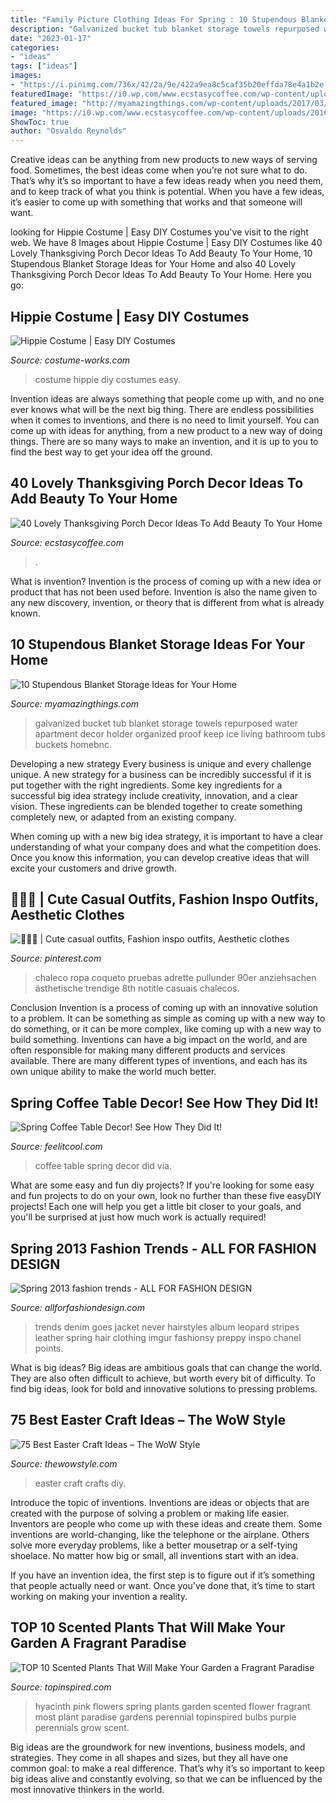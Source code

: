 ```yaml
---
title: "Family Picture Clothing Ideas For Spring : 10 Stupendous Blanket Storage Ideas For Your Home"
description: "Galvanized bucket tub blanket storage towels repurposed water apartment decor holder organized proof keep ice living bathroom tubs buckets homebnc"
date: "2023-01-17"
categories:
- "ideas"
tags: ["ideas"]
images:
- "https://i.pinimg.com/736x/42/2a/9e/422a9ea8c5caf35b20effda78e4a1b2e.jpg"
featuredImage: "https://i0.wp.com/www.ecstasycoffee.com/wp-content/uploads/2016/10/Porch-Décor-Ideas-5.jpg?resize=550%2C794"
featured_image: "http://myamazingthings.com/wp-content/uploads/2017/03/storage2.jpg"
image: "https://i0.wp.com/www.ecstasycoffee.com/wp-content/uploads/2016/10/Porch-Décor-Ideas-5.jpg?resize=550%2C794"
ShowToc: true
author: "Osvaldo Reynolds"
---
```



Creative ideas can be anything from new products to new ways of serving food. Sometimes, the best ideas come when you’re not sure what to do. That’s why it’s so important to have a few ideas ready when you need them, and to keep track of what you think is potential. When you have a few ideas, it’s easier to come up with something that works and that someone will want.

	

		
looking for Hippie Costume | Easy DIY Costumes you've visit to the right web. We have 8 Images about Hippie Costume | Easy DIY Costumes like 40 Lovely Thanksgiving Porch Decor Ideas To Add Beauty To Your Home, 10 Stupendous Blanket Storage Ideas for Your Home and also 40 Lovely Thanksgiving Porch Decor Ideas To Add Beauty To Your Home. Here you go:
		
    
## Hippie Costume | Easy DIY Costumes

<img loading=lazy src="https://photos.costume-works.com/full/hippie6.jpg" onerror="this.onerror=null;this.src='https://tse1.mm.bing.net/th?id=OIP.9Di42cwRBlK5zNNeKagqzQHaJ3&amp;pid=15.1';" alt="Hippie Costume | Easy DIY Costumes">

_Source: costume-works.com_

>costume hippie diy costumes easy. 

	

Invention ideas are always something that people come up with, and no one ever knows what will be the next big thing. There are endless possibilities when it comes to inventions, and there is no need to limit yourself. You can come up with ideas for anything, from a new product to a new way of doing things. There are so many ways to make an invention, and it is up to you to find the best way to get your idea off the ground.

    
## 40 Lovely Thanksgiving Porch Decor Ideas To Add Beauty To Your Home

<img loading=lazy src="https://i0.wp.com/www.ecstasycoffee.com/wp-content/uploads/2016/10/Porch-Décor-Ideas-5.jpg?resize=550%2C794" onerror="this.onerror=null;this.src='https://tse3.mm.bing.net/th?id=OIP.sr1qO2qFBWQffAI-CUdsTQHaKs&amp;pid=15.1';" alt="40 Lovely Thanksgiving Porch Decor Ideas To Add Beauty To Your Home">

_Source: ecstasycoffee.com_

>. 

	

What is invention?
Invention is the process of coming up with a new idea or product that has not been used before. Invention is also the name given to any new discovery, invention, or theory that is different from what is already known.

    
## 10 Stupendous Blanket Storage Ideas For Your Home

<img loading=lazy src="http://myamazingthings.com/wp-content/uploads/2017/03/storage2.jpg" onerror="this.onerror=null;this.src='https://tse1.mm.bing.net/th?id=OIP._WKpvzj4GqIADs0s0QrESwHaJ4&amp;pid=15.1';" alt="10 Stupendous Blanket Storage Ideas for Your Home">

_Source: myamazingthings.com_

>galvanized bucket tub blanket storage towels repurposed water apartment decor holder organized proof keep ice living bathroom tubs buckets homebnc. 

	

Developing a new strategy
Every business is unique and every challenge unique. A new strategy for a business can be incredibly successful if it is put together with the right ingredients. 
Some key ingredients for a successful big idea strategy include creativity, innovation, and a clear vision. These ingredients can be blended together to create something completely new, or adapted from an existing company. 

When coming up with a new big idea strategy, it is important to have a clear understanding of what your company does and what the competition does. Once you know this information, you can develop creative ideas that will excite your customers and drive growth.

    
## 🧍🏽‍♀️ | Cute Casual Outfits, Fashion Inspo Outfits, Aesthetic Clothes

<img loading=lazy src="https://i.pinimg.com/736x/42/2a/9e/422a9ea8c5caf35b20effda78e4a1b2e.jpg" onerror="this.onerror=null;this.src='https://tse2.mm.bing.net/th?id=OIP.ccnAVONgesRUgcGsg2fd8gHaL7&amp;pid=15.1';" alt="🧍🏽‍♀️ | Cute casual outfits, Fashion inspo outfits, Aesthetic clothes">

_Source: pinterest.com_

>chaleco ropa coqueto pruebas adrette pullunder 90er anziehsachen ästhetische trendige 8th notitle casuais chalecos. 

	

Conclusion
Invention is a process of coming up with an innovative solution to a problem. It can be something as simple as coming up with a new way to do something, or it can be more complex, like coming up with a new way to build something. Inventions can have a big impact on the world, and are often responsible for making many different products and services available. There are many different types of inventions, and each has its own unique ability to make the world much better.

    
## Spring Coffee Table Decor! See How They Did It!

<img loading=lazy src="https://feelitcool.com/wp-content/uploads/2017/04/spring-coffee-table-decorations6.jpg" onerror="this.onerror=null;this.src='https://tse1.mm.bing.net/th?id=OIP.MK_M3MsQaQx-j9EzenRUlgHaLG&amp;pid=15.1';" alt="Spring Coffee Table Decor! See How They Did It!">

_Source: feelitcool.com_

>coffee table spring decor did via. 

	

What are some easy and fun diy projects?
If you're looking for some easy and fun projects to do on your own, look no further than these five easyDIY projects! Each one will help you get a little bit closer to your goals, and you'll be surprised at just how much work is actually required!

    
## Spring 2013 Fashion Trends - ALL FOR FASHION DESIGN

<img loading=lazy src="https://allforfashiondesign.com/wp-content/uploads/2013/04/fashion-n23.jpg" onerror="this.onerror=null;this.src='https://tse1.mm.bing.net/th?id=OIP._mBjR6lvPLY8n9CjDk0ChAHaLH&amp;pid=15.1';" alt="Spring 2013 fashion trends - ALL FOR FASHION DESIGN">

_Source: allforfashiondesign.com_

>trends denim goes jacket never hairstyles album leopard stripes leather spring hair clothing imgur fashionsy preppy inspo chanel points. 

	

What is big ideas?
Big ideas are ambitious goals that can change the world. They are also often difficult to achieve, but worth every bit of difficulty. To find big ideas, look for bold and innovative solutions to pressing problems.

    
## 75 Best Easter Craft Ideas – The WoW Style

<img loading=lazy src="http://thewowstyle.com/wp-content/uploads/2015/01/Diy-crafts-for-easter-1.jpg" onerror="this.onerror=null;this.src='https://tse2.mm.bing.net/th?id=OIP.7gbhppAOVvGjif-ypMXI3gHaJ4&amp;pid=15.1';" alt="75 Best Easter Craft Ideas – The WoW Style">

_Source: thewowstyle.com_

>easter craft crafts diy. 

	

Introduce the topic of inventions.
Inventions are ideas or objects that are created with the purpose of solving a problem or making life easier. Inventors are people who come up with these ideas and create them.
Some inventions are world-changing, like the telephone or the airplane. Others solve more everyday problems, like a better mousetrap or a self-tying shoelace. No matter how big or small, all inventions start with an idea.

If you have an invention idea, the first step is to figure out if it’s something that people actually need or want. Once you’ve done that, it’s time to start working on making your invention a reality.

    
## TOP 10 Scented Plants That Will Make Your Garden A Fragrant Paradise

<img loading=lazy src="https://www.topinspired.com/wp-content/uploads/2015/05/hyacinth.jpg" onerror="this.onerror=null;this.src='https://tse4.mm.bing.net/th?id=OIP.H4d-EtFtee5ccXjklv8OiwHaLH&amp;pid=15.1';" alt="TOP 10 Scented Plants That Will Make Your Garden a Fragrant Paradise">

_Source: topinspired.com_

>hyacinth pink flowers spring plants garden scented flower fragrant most plant paradise gardens perennial topinspired bulbs purple perennials grow scent. 

	

Big ideas are the groundwork for new inventions, business models, and strategies. They come in all shapes and sizes, but they all have one common goal: to make a real difference. That’s why it’s so important to keep big ideas alive and constantly evolving, so that we can be influenced by the most innovative thinkers in the world.

